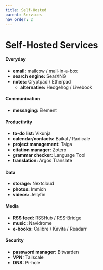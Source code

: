 ```yaml
---
title: Self-Hosted
parent: Services
nav_order: 2
---
```

# Self-Hosted Services

#### Everyday

- **email:** mailcow / mail-in-a-box
- **search engine:** SearXNG
- **notes:** Cryptpad / Etherpad
	- **alternative:** Hedgehog / Livebook

#### Communication

- **messaging:** Element

#### Productivity

- **to-do list:** Vikunja
- **calendar/contacts:** Baikal / Radicale
- **project management:** Taiga
- **citation manager:** Zotero
- **grammar checker:** Language Tool
- **translation:** Argos Translate

#### Data

- **storage:** Nextcloud
- **photos:** Immich
- **videos:** Jellyfin

#### Media

- **RSS feed:** RSSHub / RSS-Bridge
- **music:** Navidrome
- **e-books:** Calibre / Kavita / Readarr

#### Security

- **password manager:** Bitwarden
- **VPN:** Tailscale
- **DNS:** Pi-hole
